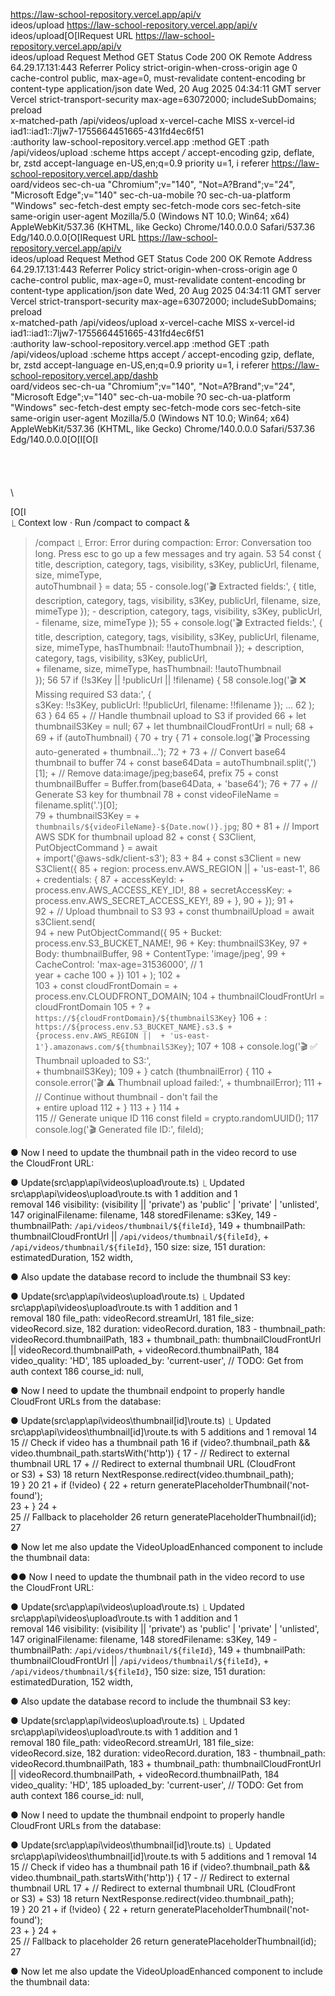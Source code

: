     
  https://law-school-repository.vercel.app/api/v     
  ideos/upload
  https://law-school-repository.vercel.app/api/v     
  ideos/upload[O[IRequest URL
  https://law-school-repository.vercel.app/api/v     
  ideos/upload
  Request Method
  GET
  Status Code
  200 OK
  Remote Address
  64.29.17.131:443
  Referrer Policy
  strict-origin-when-cross-origin
  age
  0
  cache-control
  public, max-age=0, must-revalidate
  content-encoding
  br
  content-type
  application/json
  date
  Wed, 20 Aug 2025 04:34:11 GMT
  server
  Vercel
  strict-transport-security
  max-age=63072000; includeSubDomains; preload       
  x-matched-path
  /api/videos/upload
  x-vercel-cache
  MISS
  x-vercel-id
  iad1::iad1::7ljw7-1755664451665-431fd4ec6f51       
  :authority
  law-school-repository.vercel.app
  :method
  GET
  :path
  /api/videos/upload
  :scheme
  https
  accept
  */*
  accept-encoding
  gzip, deflate, br, zstd
  accept-language
  en-US,en;q=0.9
  priority
  u=1, i
  referer
  https://law-school-repository.vercel.app/dashb     
  oard/videos
  sec-ch-ua
  "Chromium";v="140", "Not=A?Brand";v="24",
  "Microsoft Edge";v="140"
  sec-ch-ua-mobile
  ?0
  sec-ch-ua-platform
  "Windows"
  sec-fetch-dest
  empty
  sec-fetch-mode
  cors
  sec-fetch-site
  same-origin
  user-agent
  Mozilla/5.0 (Windows NT 10.0; Win64; x64)
  AppleWebKit/537.36 (KHTML, like Gecko)
  Chrome/140.0.0.0 Safari/537.36
  Edg/140.0.0.0[O[IRequest URL
  https://law-school-repository.vercel.app/api/v     
  ideos/upload
  Request Method
  GET
  Status Code
  200 OK
  Remote Address
  64.29.17.131:443
  Referrer Policy
  strict-origin-when-cross-origin
  age
  0
  cache-control
  public, max-age=0, must-revalidate
  content-encoding
  br
  content-type
  application/json
  date
  Wed, 20 Aug 2025 04:34:11 GMT
  server
  Vercel
  strict-transport-security
  max-age=63072000; includeSubDomains; preload       
  x-matched-path
  /api/videos/upload
  x-vercel-cache
  MISS
  x-vercel-id
  iad1::iad1::7ljw7-1755664451665-431fd4ec6f51       
  :authority
  law-school-repository.vercel.app
  :method
  GET
  :path
  /api/videos/upload
  :scheme
  https
  accept
  */*
  accept-encoding
  gzip, deflate, br, zstd
  accept-language
  en-US,en;q=0.9
  priority
  u=1, i
  referer
  https://law-school-repository.vercel.app/dashb     
  oard/videos
  sec-ch-ua
  "Chromium";v="140", "Not=A?Brand";v="24",
  "Microsoft Edge";v="140"
  sec-ch-ua-mobile
  ?0
  sec-ch-ua-platform
  "Windows"
  sec-fetch-dest
  empty
  sec-fetch-mode
  cors
  sec-fetch-site
  same-origin
  user-agent
  Mozilla/5.0 (Windows NT 10.0; Win64; x64)
  AppleWebKit/537.36 (KHTML, like Gecko)
  Chrome/140.0.0.0 Safari/537.36
  Edg/140.0.0.0[O[I[O[I\
  \
  \
  \
  \
  \

  [O[I\
  ⎿ Context low · Run /compact to compact &

> /compact 
  ⎿ Error: Error during compaction: Error: 
    Conversation too long. Press esc to go up a 
    few messages and try again.
       53
       54          const { title, description, category, tags,
            visibility, s3Key, publicUrl, filename, size, mimeType,        
            autoThumbnail } = data;
       55 -        console.log('🎬 Extracted fields:', { title, 
     description, category, tags, visibility, s3Key, publicUrl,
     filename, size, mimeType });
          - description, category, tags, visibility, s3Key, publicUrl,     
          - filename, size, mimeType });
       55 +        console.log('🎬 Extracted fields:', { title, 
     description, category, tags, visibility, s3Key, publicUrl,
     filename, size, mimeType, hasThumbnail: !!autoThumbnail });
          + description, category, tags, visibility, s3Key, publicUrl,     
          + filename, size, mimeType, hasThumbnail: !!autoThumbnail        
     });
       56
       57          if (!s3Key || !publicUrl || !filename) {
       58            console.log('🎬 ❌ Missing required S3 data:', {      
            s3Key: !!s3Key, publicUrl: !!publicUrl, filename:
            !!filename });
     ...
        62            );
        63          }
        64
        65 +        // Handle thumbnail upload to S3 if provided
        66 +        let thumbnailS3Key = null;
        67 +        let thumbnailCloudFrontUrl = null;
        68 +        
        69 +        if (autoThumbnail) {
        70 +          try {
        71 +            console.log('🎬 Processing auto-generated 
           + thumbnail...');
        72 +
        73 +            // Convert base64 thumbnail to buffer
        74 +            const base64Data = 
     autoThumbnail.split(',')[1];
           +  // Remove data:image/jpeg;base64, prefix
        75 +            const thumbnailBuffer = 
     Buffer.from(base64Data,
           +  'base64');
        76 +
        77 +            // Generate S3 key for thumbnail
        78 +            const videoFileName = filename.split('.')[0];      
        79 +            thumbnailS3Key = 
           + `thumbnails/${videoFileName}-${Date.now()}.jpg`;
        80 +
        81 +            // Import AWS SDK for thumbnail upload
        82 +            const { S3Client, PutObjectCommand } = await       
           + import('@aws-sdk/client-s3');
        83 +
        84 +            const s3Client = new S3Client({
        85 +              region: process.env.AWS_REGION || 
           + 'us-east-1',
        86 +              credentials: {
        87 +                accessKeyId: 
           + process.env.AWS_ACCESS_KEY_ID!,
        88 +                secretAccessKey: 
           + process.env.AWS_SECRET_ACCESS_KEY!,
        89 +              },
        90 +            });
        91 +  
        92 +            // Upload thumbnail to S3
        93 +            const thumbnailUpload = await s3Client.send(       
        94 +              new PutObjectCommand({
        95 +                Bucket: process.env.S3_BUCKET_NAME!,
        96 +                Key: thumbnailS3Key,
        97 +                Body: thumbnailBuffer,
        98 +                ContentType: 'image/jpeg',
        99 +                CacheControl: 'max-age=31536000', // 1         
     year
           +  cache
       100 +              })
       101 +            );
       102 +  
       103 +            const cloudFrontDomain = 
           + process.env.CLOUDFRONT_DOMAIN;
       104 +            thumbnailCloudFrontUrl = cloudFrontDomain 
       105 +              ? 
           + `https://${cloudFrontDomain}/${thumbnailS3Key}`
       106 +              : 
     `https://${process.env.S3_BUCKET_NAME}.s3.$
           + {process.env.AWS_REGION || 
           + 'us-east-1'}.amazonaws.com/${thumbnailS3Key}`;
       107 +
       108 +            console.log('🎬 ✅ Thumbnail uploaded to S3:',     
           + thumbnailS3Key);
       109 +          } catch (thumbnailError) {
       110 +            console.error('🎬 ⚠️ Thumbnail upload 
     failed:',
           +  thumbnailError);
       111 +            // Continue without thumbnail - don't fail the     
           + entire upload
       112 +          }
       113 +        }
       114 +  
       115          // Generate unique ID
       116          const fileId = crypto.randomUUID();
       117          console.log('🎬 Generated file ID:', fileId);

● Now I need to update the thumbnail path in the video record to use       
  the CloudFront URL:

● Update(src\app\api\videos\upload\route.ts)
  ⎿  Updated src\app\api\videos\upload\route.ts with 1 addition and 1      
     removal
       146            visibility: (visibility || 'private') as
     'public'
              | 'private' | 'unlisted',
       147            originalFilename: filename,
       148            storedFilename: s3Key,
       149 -          thumbnailPath: 
     `/api/videos/thumbnail/${fileId}`,
       149 +          thumbnailPath: thumbnailCloudFrontUrl || 
     `/api/videos/thumbnail/${fileId}`,
           + `/api/videos/thumbnail/${fileId}`,
       150            size: size,
       151            duration: estimatedDuration,
       152            width,

● Also update the database record to include the thumbnail S3 key:

● Update(src\app\api\videos\upload\route.ts)
  ⎿  Updated src\app\api\videos\upload\route.ts with 1 addition and 1      
     removal
       180              file_path: videoRecord.streamUrl,
       181              file_size: videoRecord.size,
       182              duration: videoRecord.duration,
       183 -            thumbnail_path: videoRecord.thumbnailPath,
       183 +            thumbnail_path: thumbnailCloudFrontUrl || 
     videoRecord.thumbnailPath,
           + videoRecord.thumbnailPath,
       184              video_quality: 'HD',
       185              uploaded_by: 'current-user', // TODO: Get from     
             auth context
       186              course_id: null,

● Now I need to update the thumbnail endpoint to properly handle
  CloudFront URLs from the database:

● Update(src\app\api\videos\thumbnail\[id]\route.ts)
  ⎿  Updated src\app\api\videos\thumbnail\[id]\route.ts with 5
     additions and 1 removal
       14
       15        // Check if video has a thumbnail path
       16        if (video?.thumbnail_path &&
            video.thumbnail_path.startsWith('http')) {
       17 -        // Redirect to external thumbnail URL
       17 +        // Redirect to external thumbnail URL (CloudFront       
     or S3)
          +  S3)
       18          return NextResponse.redirect(video.thumbnail_path);     
       19        }
       20
       21 +      if (!video) {
       22 +        return generatePlaceholderThumbnail('not-found');       
       23 +      }
       24 +      
       25        // Fallback to placeholder
       26        return generatePlaceholderThumbnail(id);
       27

● Now let me also update the VideoUploadEnhanced component to include      
  the thumbnail data:

●● Now I need to update the thumbnail path in the video record to use       
  the CloudFront URL:

● Update(src\app\api\videos\upload\route.ts)
  ⎿  Updated src\app\api\videos\upload\route.ts with 1 addition and 1      
     removal
       146            visibility: (visibility || 'private') as
     'public'
              | 'private' | 'unlisted',
       147            originalFilename: filename,
       148            storedFilename: s3Key,
       149 -          thumbnailPath: 
     `/api/videos/thumbnail/${fileId}`,
       149 +          thumbnailPath: thumbnailCloudFrontUrl || 
     `/api/videos/thumbnail/${fileId}`,
           + `/api/videos/thumbnail/${fileId}`,
       150            size: size,
       151            duration: estimatedDuration,
       152            width,

● Also update the database record to include the thumbnail S3 key:

● Update(src\app\api\videos\upload\route.ts)
  ⎿  Updated src\app\api\videos\upload\route.ts with 1 addition and 1      
     removal
       180              file_path: videoRecord.streamUrl,
       181              file_size: videoRecord.size,
       182              duration: videoRecord.duration,
       183 -            thumbnail_path: videoRecord.thumbnailPath,
       183 +            thumbnail_path: thumbnailCloudFrontUrl || 
     videoRecord.thumbnailPath,
           + videoRecord.thumbnailPath,
       184              video_quality: 'HD',
       185              uploaded_by: 'current-user', // TODO: Get from     
             auth context
       186              course_id: null,

● Now I need to update the thumbnail endpoint to properly handle
  CloudFront URLs from the database:

● Update(src\app\api\videos\thumbnail\[id]\route.ts)
  ⎿  Updated src\app\api\videos\thumbnail\[id]\route.ts with 5
     additions and 1 removal
       14
       15        // Check if video has a thumbnail path
       16        if (video?.thumbnail_path &&
            video.thumbnail_path.startsWith('http')) {
       17 -        // Redirect to external thumbnail URL
       17 +        // Redirect to external thumbnail URL (CloudFront       
     or S3)
          +  S3)
       18          return NextResponse.redirect(video.thumbnail_path);     
       19        }
       20
       21 +      if (!video) {
       22 +        return generatePlaceholderThumbnail('not-found');       
       23 +      }
       24 +      
       25        // Fallback to placeholder
       26        return generatePlaceholderThumbnail(id);
       27

● Now let me also update the VideoUploadEnhanced component to include      
  the thumbnail data: